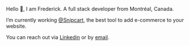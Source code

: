 Hello 👋, I am Frederick. A full stack developer from Montréal, Canada.

I’m currently working [@Snipcart](https://snipcart.com), the best tool to add e-commerce to your website.

You can reach out via [Linkedin](https://www.linkedin.com/in/frederickhamon/) or by [email](mailto:contact@frederickhamon.com).
